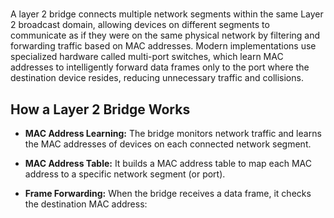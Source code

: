 # **[](https://www.youtube.com/watch?v=CmxsgTq3FXE&t=150)**

A layer 2 bridge connects multiple network segments within the same Layer 2 broadcast domain, allowing devices on different segments to communicate as if they were on the same physical network by filtering and forwarding traffic based on MAC addresses. Modern implementations use specialized hardware called multi-port switches, which learn MAC addresses to intelligently forward data frames only to the port where the destination device resides, reducing unnecessary traffic and collisions.  

## How a Layer 2 Bridge Works

- **MAC Address Learning:** The bridge monitors network traffic and learns the MAC addresses of devices on each connected network segment.

- **MAC Address Table:** It builds a MAC address table to map each MAC address to a specific network segment (or port).

- **Frame Forwarding:** When the bridge receives a data frame, it checks the destination MAC address:
